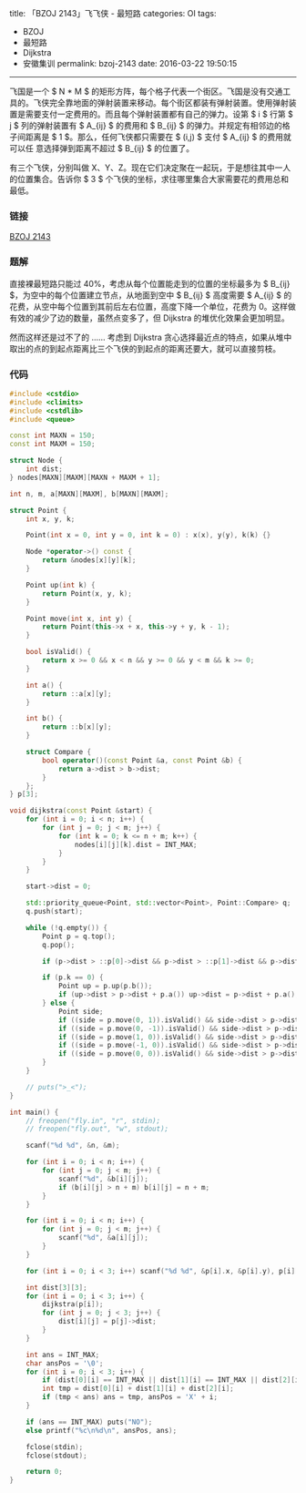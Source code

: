 title: 「BZOJ 2143」飞飞侠 - 最短路
categories: OI
tags: 
  - BZOJ
  - 最短路
  - Dijkstra
  - 安徽集训
permalink: bzoj-2143
date: 2016-03-22 19:50:15
---

飞国是一个 $ N * M $ 的矩形方阵，每个格子代表一个街区。飞国是没有交通工具的。飞侠完全靠地面的弹射装置来移动。每个街区都装有弹射装置。使用弹射装置是需要支付一定费用的。而且每个弹射装置都有自己的弹力。设第 $ i $ 行第 $ j $ 列的弹射装置有 $ A_{ij} $ 的费用和 $ B_{ij} $ 的弹力。并规定有相邻边的格子间距离是 $ 1 $。那么，任何飞侠都只需要在 $ (i,j) $ 支付 $ A_{ij} $ 的费用就可以任 意选择弹到距离不超过 $ B_{ij} $ 的位置了。

有三个飞侠，分别叫做 X、Y、Z。现在它们决定聚在一起玩，于是想往其中一人的位置集合。告诉你 $ 3 $ 个飞侠的坐标，求往哪里集合大家需要花的费用总和最低。

<!-- more -->

### 链接
[BZOJ 2143](http://www.lydsy.com/JudgeOnline/problem.php?id=2143)

### 题解
直接裸最短路只能过 40%，考虑从每个位置能走到的位置的坐标最多为 $ B_{ij} $，为空中的每个位置建立节点，从地面到空中 $ B_{ij} $ 高度需要 $ A_{ij} $ 的花费，从空中每个位置到其前后左右位置，高度下降一个单位，花费为 0。这样做有效的减少了边的数量，虽然点变多了，但 Dijkstra 的堆优化效果会更加明显。

然而这样还是过不了的 …… 考虑到 Dijkstra 贪心选择最近点的特点，如果从堆中取出的点的到起点距离比三个飞侠的到起点的距离还要大，就可以直接剪枝。

### 代码
```c++
#include <cstdio>
#include <climits>
#include <cstdlib>
#include <queue>

const int MAXN = 150;
const int MAXM = 150;

struct Node {
	int dist;
} nodes[MAXN][MAXM][MAXN + MAXM + 1];

int n, m, a[MAXN][MAXM], b[MAXN][MAXM];

struct Point {
	int x, y, k;

	Point(int x = 0, int y = 0, int k = 0) : x(x), y(y), k(k) {}

	Node *operator->() const {
		return &nodes[x][y][k];
	}

	Point up(int k) {
		return Point(x, y, k);
	}

	Point move(int x, int y) {
		return Point(this->x + x, this->y + y, k - 1);
	}

	bool isValid() {
		return x >= 0 && x < n && y >= 0 && y < m && k >= 0;
	}

	int a() {
		return ::a[x][y];
	}

	int b() {
		return ::b[x][y];
	}

	struct Compare {
		bool operator()(const Point &a, const Point &b) {
			return a->dist > b->dist;
		}
	};
} p[3];

void dijkstra(const Point &start) {
	for (int i = 0; i < n; i++) {
		for (int j = 0; j < m; j++) {
			for (int k = 0; k <= n + m; k++) {
				nodes[i][j][k].dist = INT_MAX;
			}
		}
	}

	start->dist = 0;

	std::priority_queue<Point, std::vector<Point>, Point::Compare> q;
	q.push(start);

	while (!q.empty()) {
		Point p = q.top();
		q.pop();

		if (p->dist > ::p[0]->dist && p->dist > ::p[1]->dist && p->dist > ::p[2]->dist) continue;

		if (p.k == 0) {
			Point up = p.up(p.b());
			if (up->dist > p->dist + p.a()) up->dist = p->dist + p.a(), q.push(up);
		} else {
			Point side;
			if ((side = p.move(0, 1)).isValid() && side->dist > p->dist) side->dist = p->dist, q.push(side);
			if ((side = p.move(0, -1)).isValid() && side->dist > p->dist) side->dist = p->dist, q.push(side);
			if ((side = p.move(1, 0)).isValid() && side->dist > p->dist) side->dist = p->dist, q.push(side);
			if ((side = p.move(-1, 0)).isValid() && side->dist > p->dist) side->dist = p->dist, q.push(side);
			if ((side = p.move(0, 0)).isValid() && side->dist > p->dist) side->dist = p->dist, q.push(side);
		}
	}

	// puts(">_<");
}

int main() {
	// freopen("fly.in", "r", stdin);
	// freopen("fly.out", "w", stdout);

	scanf("%d %d", &n, &m);

	for (int i = 0; i < n; i++) {
		for (int j = 0; j < m; j++) {
			scanf("%d", &b[i][j]);
			if (b[i][j] > n + m) b[i][j] = n + m;
		}
	}

	for (int i = 0; i < n; i++) {
		for (int j = 0; j < m; j++) {
			scanf("%d", &a[i][j]);
		}
	}

	for (int i = 0; i < 3; i++) scanf("%d %d", &p[i].x, &p[i].y), p[i].x--, p[i].y--;

	int dist[3][3];
	for (int i = 0; i < 3; i++) {
		dijkstra(p[i]);
		for (int j = 0; j < 3; j++) {
			dist[i][j] = p[j]->dist;
		}
	}

	int ans = INT_MAX;
	char ansPos = '\0';
	for (int i = 0; i < 3; i++) {
		if (dist[0][i] == INT_MAX || dist[1][i] == INT_MAX || dist[2][i] == INT_MAX) continue;
		int tmp = dist[0][i] + dist[1][i] + dist[2][i];
		if (tmp < ans) ans = tmp, ansPos = 'X' + i;
	}

	if (ans == INT_MAX) puts("NO");
	else printf("%c\n%d\n", ansPos, ans);

	fclose(stdin);
	fclose(stdout);

	return 0;
}
```

